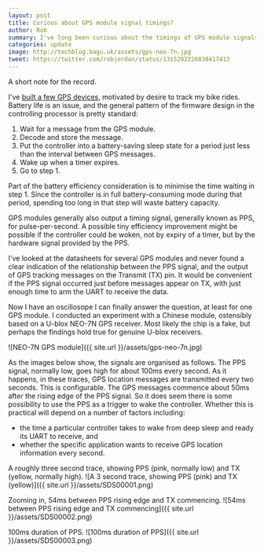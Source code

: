 ```yaml
---
layout: post
title: Curious about GPS module signal timings?
author: Rob
summary: I've long been curious about the timings of GPS module signals, and whether the pulse-per-second (PPS) signal could be used to wake up a sleeping GPS. Now I have the answer.
categories: update 
image: http://techblog.bagu.uk/assets/gps-neo-7n.jpg
tweet: https://twitter.com/robjordan/status/1315282226838417413
---
```

A short note for the record.

I've [built a few GPS devices](http://www.jordan-maynard.org/2018/03/a-gps-tracker-for-ultra-endurance-cyclists/), motivated by desire to track my bike rides. Battery life is an issue, and the general pattern of the firmware design in the controlling processor is pretty standard:

1. Wait for a message from the GPS module.
2. Decode and store the message.
3. Put the controller into a battery-saving sleep state for a period just less than the interval between GPS messages.
4. Wake up when a timer expires.
5. Go to step 1.

Part of the battery efficiency consideration is to minimise the time waiting in step 1. Since the controller is in full battery-consuming mode during that period, spending too long in that step will waste battery capacity.

GPS modules generally also output a timing signal, generally known as PPS, for pulse-per-second. A possible tiny efficiency improvement might be possible if the controller could be woken, not by expiry of a timer, but by the hardware signal provided by the PPS. 

I've looked at the datasheets for several GPS modules and never found a clear indication of the relationship between the PPS signal, and the output of GPS tracking messages on the Transmit (TX) pin. It would be convenient if the PPS signal occurred just before messages appear on TX, with just enough time to arm the UART to receive the data.

Now I have an oscillosope I can finally answer the question, at least for one GPS module. I conducted an experiment with a Chinese module, ostensibly based on a U-blox NEO-7N GPS receiver. Most likely the chip is a fake, but perhaps the findings hold true for genuine U-blox receivers.

![NEO-7N GPS module]({{ site.url }}/assets/gps-neo-7n.jpg)

As the images below show, the signals are organised as follows. The PPS signal, normally low, goes high for about 100ms every second. As it happens, in these traces, GPS location messages are transmitted every two seconds. This is configurable. The GPS messages commence about 50ms after the rising edge of the PPS signal. So it does seem there is some possibility to use the PPS as a trigger to wake the controller. Whether this is practical will depend on a number of factors including: 
* the time a particular controller takes to wake from deep sleep and ready its UART to receive, and
* whether the specific application wants to receive GPS location information every second.

A roughly three second trace, showing PPS (pink, normally low) and TX (yellow, normally high).
![A 3 second trace, showing PPS (pink) and TX (yellow)]({{ site.url }}/assets/SDS00001.png)

Zooming in, 54ms between PPS rising edge and TX commencing.
![54ms between PPS rising edge and TX commencing]({{ site.url }}/assets/SDS00002.png)

100ms duration of PPS.
![100ms duration of PPS]({{ site.url }}/assets/SDS00003.png)